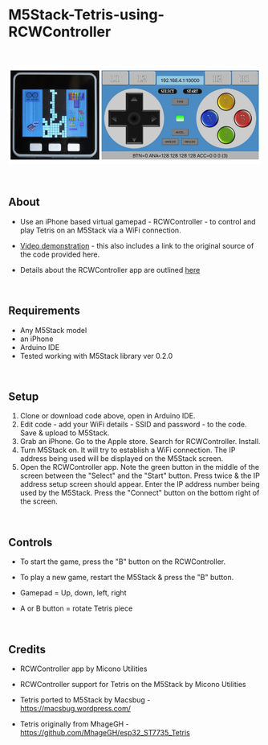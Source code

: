 # M5Stack-Tetris-using-RCWController

<br />

<p align="center">
 
<img src="https://github.com/PartsandCircuits/M5Stack-Tetris-using-RCWController/blob/master/Tetris-RCWController.png" width="700">

</p>


<br />

## About
- Use an iPhone based virtual gamepad - RCWController - to control and play Tetris on an M5Stack via a WiFi connection.


- [Video demonstration](https://www.youtube.com/watch?v=jeuHP-NbdJg&feature=youtu.be) - this also includes a link to the original source of the code provided here.


- Details about the RCWController app are outlined [here](https://appadvice.com/app/rcwcontroller/1084628679)

<br />

## Requirements
- Any M5Stack model
- an iPhone
- Arduino IDE
- Tested working with M5Stack library ver 0.2.0


<br />

## Setup
1. Clone or download code above, open in Arduino IDE. 
2. Edit code - add your WiFi details - SSID and password - to the code. Save & upload to M5Stack.  
3. Grab an iPhone. Go to the Apple store. Search for RCWController. Install.
4. Turn M5Stack on. It will try to establish a WiFi connection. The IP address being used will be displayed on the M5Stack screen.
5. Open the RCWController app. Note the green button in the middle of the screen between the "Select" and the "Start" button. Press twice & the IP address setup screen should appear. Enter the IP address number being used by the M5Stack. Press the "Connect" button on the bottom right of the screen.

<br />


## Controls

- To start the game, press the "B" button on the RCWController.  
- To play a new game, restart the M5Stack & press the "B" button.

- Gamepad  =  Up, down, left, right
- A or B button  =  rotate Tetris piece  

<br />


## Credits

- RCWController app by Micono Utilities 

- RCWController support for Tetris on the M5Stack by Micono Utilities

- Tetris ported to M5Stack by Macsbug - https://macsbug.wordpress.com/

- Tetris originally from MhageGH - https://github.com/MhageGH/esp32_ST7735_Tetris


